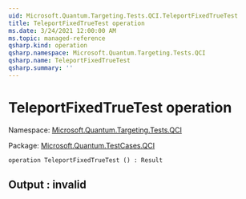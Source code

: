 ```yaml
---
uid: Microsoft.Quantum.Targeting.Tests.QCI.TeleportFixedTrueTest
title: TeleportFixedTrueTest operation
ms.date: 3/24/2021 12:00:00 AM
ms.topic: managed-reference
qsharp.kind: operation
qsharp.namespace: Microsoft.Quantum.Targeting.Tests.QCI
qsharp.name: TeleportFixedTrueTest
qsharp.summary: ''
---
```


# TeleportFixedTrueTest operation

Namespace: [Microsoft.Quantum.Targeting.Tests.QCI](xref:Microsoft.Quantum.Targeting.Tests.QCI)

Package: [Microsoft.Quantum.TestCases.QCI](https://nuget.org/packages/Microsoft.Quantum.TestCases.QCI)




```qsharp
operation TeleportFixedTrueTest () : Result
```


## Output : __invalid<Result>__

